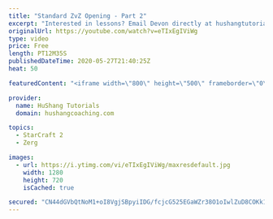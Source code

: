 ```yaml
---
title: "Standard ZvZ Opening - Part 2"
excerpt: "Interested in lessons? Email Devon directly at hushangtutorials@outlook.com ------------------------------------------------------------------------------------------------------- Want to support HuShang Tutorials directly? Patreon is a website where you can contribute a monthly donation that will help"
originalUrl: https://youtube.com/watch?v=eTIxEgIViWg
type: video
price: Free
length: PT12M35S
publishedDateTime: 2020-05-27T21:40:25Z
heat: 50

featuredContent: "<iframe width=\"800\" height=\"500\" frameborder=\"0\" src=\"https://www.youtube.com/embed/eTIxEgIViWg\" allow=\"accelerometer; autoplay; encrypted-media; gyroscope; picture-in-picture\" allowfullscreen></iframe>"

provider:
  name: HuShang Tutorials
  domain: hushangcoaching.com

topics:
  - StarCraft 2
  - Zerg

images:
  - url: https://i.ytimg.com/vi/eTIxEgIViWg/maxresdefault.jpg
    width: 1280
    height: 720
    isCached: true

secured: "CN44dGVbQtNoM1+oI8VgjSBpyiIDG/fcjcG525EGaWZr38O1oIwlZuD8COKk1Do2f5SWRObu/pi+BayMFYw7ylIRYovK13sQ4JCBHx/cX72xXMohNsNpkV998EvjFSVAgiQUdn2b4264Xw4lByKgViChkgmiVYE4oy1vlih5p19xW9NJ+YBdTkJutiqmYci+AckRfQ8jX+3xlphPMnjYfVa0B9f22IVfpn7LCdNmybC0llXuv8hDPgsxjwJi8+fhiwKDfjghCktN2WA85sNjvP6JtacTLBQ68Awm3SJ+D4rftZ/wKcuGXgdpyBGmd+IuaH8wskk4A1E4PIQWSZ8OOsKT4phTdMxDRuBKj4M3wYFc52Nf3S1Lo0FbFytsPhPm/AG2f2M/19oTbwllq16t+3XtcfhkDx+crXR23LJzArY=;XG/yKl/cI6R+8qq9M6zZ7A=="
---
```



